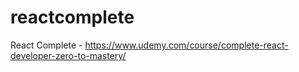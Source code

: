 # reactcomplete
React Complete - https://www.udemy.com/course/complete-react-developer-zero-to-mastery/
